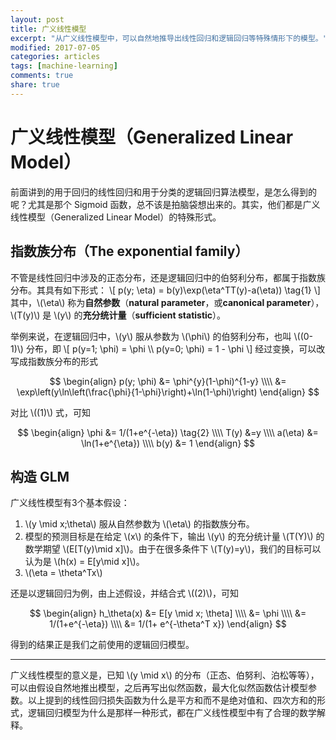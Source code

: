 ```yaml
---
layout: post
title: 广义线性模型 
excerpt: "从广义线性模型中，可以自然地推导出线性回归和逻辑回归等特殊情形下的模型。"
modified: 2017-07-05
categories: articles
tags: [machine-learning]
comments: true
share: true
---
```

# 广义线性模型（Generalized Linear Model）

前面讲到的用于回归的线性回归和用于分类的逻辑回归算法模型，是怎么得到的呢？尤其是那个 Sigmoid 函数，总不该是拍脑袋想出来的。其实，他们都是广义线性模型（Generalized Linear Model）的特殊形式。

## 指数族分布（The exponential family）

不管是线性回归中涉及的正态分布，还是逻辑回归中的伯努利分布，都属于指数族分布。其具有如下形式：
\\[
p(y; \eta) = b(y)\exp(\eta^TT(y)-a(\eta)) \tag{1}
\\]
其中，\\(\eta\\) 称为**自然参数**（**natural parameter**，或**canonical parameter**），\\(T(y)\\) 是 \\(y\\) 的**充分统计量**（**sufficient statistic**）。

举例来说，在逻辑回归中，\\(y\\) 服从参数为 \\(\phi\\) 的伯努利分布，也叫 \\((0-1)\\) 分布，即
\\[
p(y=1; \phi) = \phi \\\\
p(y=0; \phi) = 1 - \phi
\\]
经过变换，可以改写成指数族分布的形式

$$
\begin{align}
p(y; \phi) &= \phi^{y}(1-\phi)^{1-y} \\\\
&= \exp\left(y\ln\left(\frac{\phi}{1-\phi}\right)+\ln(1-\phi)\right)
\end{align}
$$

对比 \\((1)\\) 式，可知

$$
\begin{align}
\phi &= 1/(1+e^{-\eta}) \tag{2} \\\\
T(y) &=y \\\\
a(\eta) &= \ln(1+e^{\eta}) \\\\
b(y) &= 1
\end{align}
$$

## 构造 GLM

广义线性模型有3个基本假设：

1. \\(y \mid x;\theta\\) 服从自然参数为 \\(\eta\\) 的指数族分布。
2. 模型的预测目标是在给定 \\(x​\\) 的条件下，输出 \\(y​\\) 的充分统计量 \\(T(Y)​\\) 的数学期望 \\(E[T(y)\mid x]​\\)。由于在很多条件下 \\(T(y)=y​\\)，我们的目标可以认为是 \\(h(x) = E[y\mid x]​\\)。
3. \\(\eta = \theta^Tx\\)


还是以逻辑回归为例，由上述假设，并结合式 \\((2)\\)，可知

$$
\begin{align}
h_\theta(x) &= E[y \mid x; \theta] \\\\
&= \phi \\\\
&= 1/(1+e^{-\eta}) \\\\
&= 1/(1+ e^{-\theta^T x})
\end{align}
$$

得到的结果正是我们之前使用的逻辑回归模型。

----

广义线性模型的意义是，已知 \\(y \mid x\\) 的分布（正态、伯努利、泊松等等），可以由假设自然地推出模型，之后再写出似然函数，最大化似然函数估计模型参数。以上提到的线性回归损失函数为什么是平方和而不是绝对值和、四次方和的形式，逻辑回归模型为什么是那样一种形式，都在广义线性模型中有了合理的数学解释。

